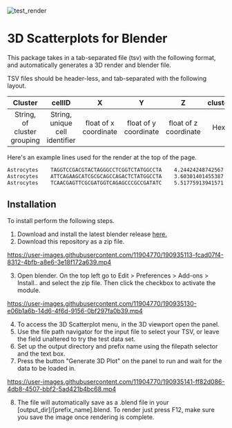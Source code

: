 ![test_render](https://user-images.githubusercontent.com/11904770/190935213-25c15ff1-8b44-483e-8ab0-8991016fda66.png)

# 3D Scatterplots for Blender

This package takes in a tab-separated file (tsv) with the following format, and automatically generates a 3D render and blender file.

TSV files should be header-less, and tab-separated with the following layout.

Cluster | cellID | X | Y | Z | cluster_color_hexvalue |
:--:|:--:|:--: | :--:|:--:|:--: | 
String, of cluster grouping | String, unique cell identifier| float of x coordinate | float of y coordinate | float of z coordinate | Hex value of fill color | 

Here's an example lines used for the render at the top of the page.

```bash
Astrocytes    TAGGTCCGACGTACTAGGGCCTCGGTCTATGGCCTA    4.24424248742567    -1.74691044949975    -6.48374510684418    #1C7D54
Astrocytes    ATTCAGAAGCATCGCGCAGCCAGACTCTATGGCCTA    3.60301401455387    -1.96493138894082    -6.47136162049336    #1C7D54
Astrocytes    TCAACGAGTTCGCGATGGTCAGAGCCCGCCGATATC    5.51775913941571    -1.87741656898663    -6.76243310557264    #1C7D54
```

## Installation
To install perform the following steps.

1. Download and install the latest blender release [here.](https://www.blender.org/download/)
2. Download this repository as a zip file.

https://user-images.githubusercontent.com/11904770/190935113-fcad07f4-8312-4bfb-a8e6-3e18f172a639.mp4

3. Open blender. On the top left go to Edit > Preferences > Add-ons > Install.. and select the zip file. Then click the checkbox to activate the module.

https://user-images.githubusercontent.com/11904770/190935130-e06b1a6b-14d6-4f6d-9156-0bf297fa0b39.mp4

4. To access the 3D Scatterplot menu, in the 3D viewport open the panel.
5. Use the file path navigator for the input file to select your TSV, or leave the field unaltered to try the test data set.
6. Set up the output directory and prefix name using the filepath selector and the text box.
7. Press the button "Generate 3D Plot" on the panel to run and wait for the data to be loaded in.

https://user-images.githubusercontent.com/11904770/190935141-ff82d086-4db8-4507-bbf2-5ad421b4bc68.mp4

8. The file will automatically save as a .blend file in your [output_dir]/[prefix_name].blend. To render just press F12, make sure you save the image once rendering is complete.


